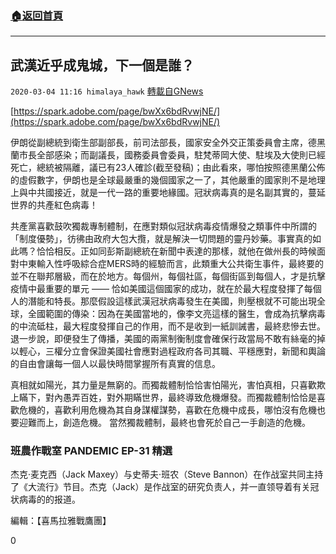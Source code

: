 ###  [:house:返回首頁](https://github.com/ourhimalayas/txt)
---

## 武漢近乎成鬼城，下一個是誰？
`2020-03-04 11:16 himalaya_hawk` [轉載自GNews](https://gnews.org/zh-hant/131002/)

[https://spark.adobe.com/page/bwXx6bdRvwjNE/](https://spark.adobe.com/page/bwXx6bdRvwjNE/)

伊朗從副總統到衛生部副部長，前司法部長，國家安全外交正策委員會主席，德黑蘭市長全部感染；而副議長，國務委員會委員，駐梵蒂岡大使、駐埃及大使則已經死亡，總統被隔離，議已有23人確診(截至發稿)；由此看來，哪怕按照德黑蘭公佈的虛假數字，伊朗也是全球最嚴重的幾個國家之一了，其他嚴重的國家則不是地理上與中共國接近，就是一代一路的重要地緣國。冠狀病毒真的是名副其實的，蔓延世界的共產紅色病毒！

共產黨喜歡鼓吹獨裁專制體制，在應對類似冠狀病毒疫情爆發之類事件中所謂的「制度優勢」，彷彿由政府大包大攬，就是解決一切問題的靈丹妙藥。事實真的如此嗎？恰恰相反。正如同彭斯副總統在新聞中表達的那樣，就他在做州長的時候面對中東輸入性呼吸綜合症MERS時的經驗而言，此類重大公共衛生事件，最終要的並不在聯邦層級，而在於地方。每個州，每個社區，每個街區到每個人，才是抗擊疫情中最重要的單元 —— 恰如美國這個國家的成功，就在於最大程度發揮了每個人的潛能和特長。那麼假設這樣武漢冠狀病毒發生在美國，則壓根就不可能出現全球，全國範圍的傳染：因為在美國當地的，像李文亮這樣的醫生，會成為抗擊病毒的中流砥柱，最大程度發揮自己的作用，而不是收到一紙訓誡書，最終悲慘去世。退一步說，即便發生了傳播，美國的兩黨制衡制度會確保行政當局不敢有絲毫的掉以輕心，三權分立會保證美國社會應對過程政府各司其職、平穩應對，新聞和輿論的自由會讓每一個人以最快時間掌握所有真實的信息。

真相就如陽光，其力量是無窮的。而獨裁體制恰恰害怕陽光，害怕真相，只喜歡欺上瞞下，對內愚弄百姓，對外期瞞世界，最終導致危機爆發。而獨裁體制恰恰是喜歡危機的，喜歡利用危機為其自身謀權謀勢，喜歡在危機中成長，哪怕沒有危機也要迎難而上，創造危機。 當然獨裁體制，最終也會死於自己一手創造的危機。

### **班農作戰室 PANDEMIC EP-31 精選**

杰克·麦克西（Jack Maxey）与史蒂夫·班农（Steve Bannon）在作战室共同主持了《大流行》节目。杰克（Jack）是作战室的研究负责人，并一直领导着有关冠状病毒的的报道。





編輯：【喜馬拉雅戰鷹團】

0
